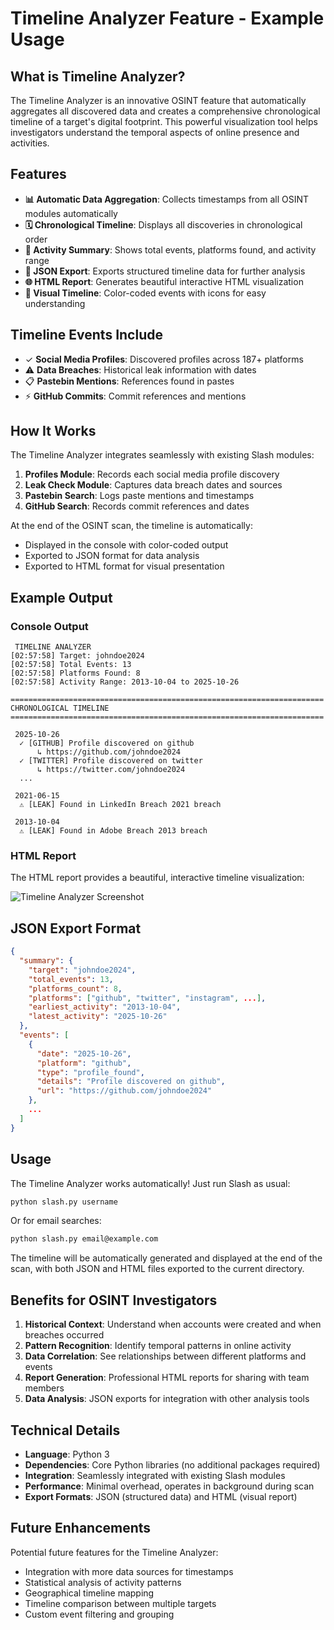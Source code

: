 # Timeline Analyzer Feature - Example Usage

## What is Timeline Analyzer?

The Timeline Analyzer is an innovative OSINT feature that automatically aggregates all discovered data and creates a comprehensive chronological timeline of a target's digital footprint. This powerful visualization tool helps investigators understand the temporal aspects of online presence and activities.

## Features

- **📊 Automatic Data Aggregation**: Collects timestamps from all OSINT modules automatically
- **🗓️ Chronological Timeline**: Displays all discoveries in chronological order
- **🎯 Activity Summary**: Shows total events, platforms found, and activity range
- **💾 JSON Export**: Exports structured timeline data for further analysis
- **🌐 HTML Report**: Generates beautiful interactive HTML visualization
- **🎨 Visual Timeline**: Color-coded events with icons for easy understanding

## Timeline Events Include

- ✓ **Social Media Profiles**: Discovered profiles across 187+ platforms
- ⚠ **Data Breaches**: Historical leak information with dates
- 📋 **Pastebin Mentions**: References found in pastes
- ⚡ **GitHub Commits**: Commit references and mentions

## How It Works

The Timeline Analyzer integrates seamlessly with existing Slash modules:

1. **Profiles Module**: Records each social media profile discovery
2. **Leak Check Module**: Captures data breach dates and sources
3. **Pastebin Search**: Logs paste mentions and timestamps
4. **GitHub Search**: Records commit references and dates

At the end of the OSINT scan, the timeline is automatically:
- Displayed in the console with color-coded output
- Exported to JSON format for data analysis
- Exported to HTML format for visual presentation

## Example Output

### Console Output
```
 TIMELINE ANALYZER 
[02:57:58] Target: johndoe2024
[02:57:58] Total Events: 13
[02:57:58] Platforms Found: 8
[02:57:58] Activity Range: 2013-10-04 to 2025-10-26

======================================================================
CHRONOLOGICAL TIMELINE
======================================================================

 2025-10-26 
  ✓ [GITHUB] Profile discovered on github
      ↳ https://github.com/johndoe2024
  ✓ [TWITTER] Profile discovered on twitter
      ↳ https://twitter.com/johndoe2024
  ...

 2021-06-15 
  ⚠ [LEAK] Found in LinkedIn Breach 2021 breach

 2013-10-04 
  ⚠ [LEAK] Found in Adobe Breach 2013 breach
```

### HTML Report

The HTML report provides a beautiful, interactive timeline visualization:

![Timeline Analyzer Screenshot](https://github.com/user-attachments/assets/394b44ac-d1f5-4b1c-b497-768c34b53b49)

## JSON Export Format

```json
{
  "summary": {
    "target": "johndoe2024",
    "total_events": 13,
    "platforms_count": 8,
    "platforms": ["github", "twitter", "instagram", ...],
    "earliest_activity": "2013-10-04",
    "latest_activity": "2025-10-26"
  },
  "events": [
    {
      "date": "2025-10-26",
      "platform": "github",
      "type": "profile_found",
      "details": "Profile discovered on github",
      "url": "https://github.com/johndoe2024"
    },
    ...
  ]
}
```

## Usage

The Timeline Analyzer works automatically! Just run Slash as usual:

```bash
python slash.py username
```

Or for email searches:

```bash
python slash.py email@example.com
```

The timeline will be automatically generated and displayed at the end of the scan, with both JSON and HTML files exported to the current directory.

## Benefits for OSINT Investigators

1. **Historical Context**: Understand when accounts were created and when breaches occurred
2. **Pattern Recognition**: Identify temporal patterns in online activity
3. **Data Correlation**: See relationships between different platforms and events
4. **Report Generation**: Professional HTML reports for sharing with team members
5. **Data Analysis**: JSON exports for integration with other analysis tools

## Technical Details

- **Language**: Python 3
- **Dependencies**: Core Python libraries (no additional packages required)
- **Integration**: Seamlessly integrated with existing Slash modules
- **Performance**: Minimal overhead, operates in background during scan
- **Export Formats**: JSON (structured data) and HTML (visual report)

## Future Enhancements

Potential future features for the Timeline Analyzer:
- Integration with more data sources for timestamps
- Statistical analysis of activity patterns
- Geographical timeline mapping
- Timeline comparison between multiple targets
- Custom event filtering and grouping
